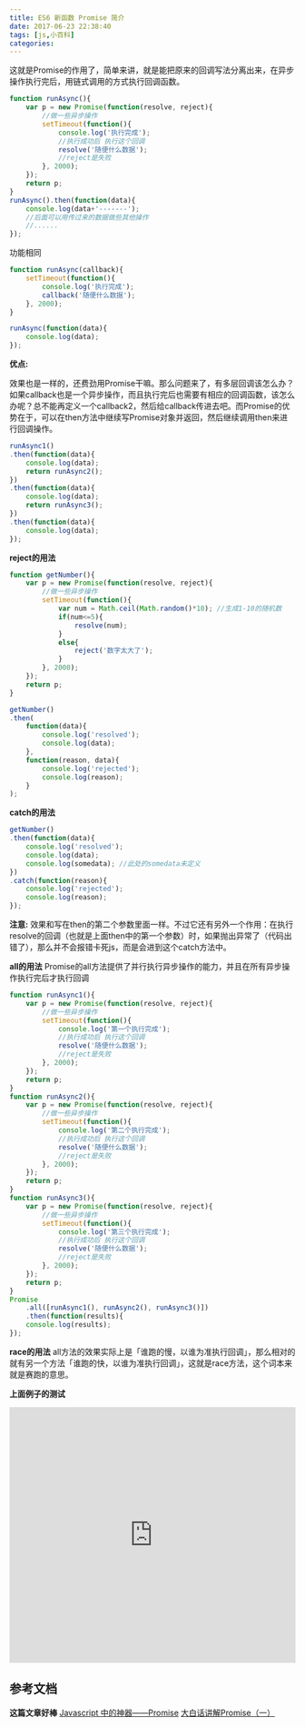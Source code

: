 ```yaml
---
title: ES6 新函数 Promise 简介
date: 2017-06-23 22:38:40
tags: [js,小百科]
categories:
---
```



这就是Promise的作用了，简单来讲，就是能把原来的回调写法分离出来，在异步操作执行完后，用链式调用的方式执行回调函数。

```js
function runAsync(){
    var p = new Promise(function(resolve, reject){
        //做一些异步操作
        setTimeout(function(){
            console.log('执行完成');
            //执行成功后 执行这个回调
            resolve('随便什么数据');
            //reject是失败
        }, 2000);
    });
    return p;            
}
runAsync().then(function(data){
    console.log(data+'-------');
    //后面可以用传过来的数据做些其他操作
    //......
});
```

功能相同

```js
function runAsync(callback){
    setTimeout(function(){
        console.log('执行完成');
        callback('随便什么数据');
    }, 2000);
}

runAsync(function(data){
    console.log(data);
});
```

**优点:**

效果也是一样的，还费劲用Promise干嘛。那么问题来了，有多层回调该怎么办？如果callback也是一个异步操作，而且执行完后也需要有相应的回调函数，该怎么办呢？总不能再定义一个callback2，然后给callback传进去吧。而Promise的优势在于，可以在then方法中继续写Promise对象并返回，然后继续调用then来进行回调操作。

<!--more-->

```js
runAsync1()
.then(function(data){
    console.log(data);
    return runAsync2();
})
.then(function(data){
    console.log(data);
    return runAsync3();
})
.then(function(data){
    console.log(data);
});
```

**reject的用法**


```js
function getNumber(){
    var p = new Promise(function(resolve, reject){
        //做一些异步操作
        setTimeout(function(){
            var num = Math.ceil(Math.random()*10); //生成1-10的随机数
            if(num<=5){
                resolve(num);
            }
            else{
                reject('数字太大了');
            }
        }, 2000);
    });
    return p;            
}

getNumber()
.then(
    function(data){
        console.log('resolved');
        console.log(data);
    },
    function(reason, data){
        console.log('rejected');
        console.log(reason);
    }
);
```
**catch的用法**
```js
getNumber()
.then(function(data){
    console.log('resolved');
    console.log(data);
    console.log(somedata); //此处的somedata未定义
})
.catch(function(reason){
    console.log('rejected');
    console.log(reason);
});
```
**注意:**
效果和写在then的第二个参数里面一样。不过它还有另外一个作用：在执行resolve的回调（也就是上面then中的第一个参数）时，如果抛出异常了（代码出错了），那么并不会报错卡死js，而是会进到这个catch方法中。


**all的用法**
Promise的all方法提供了并行执行异步操作的能力，并且在所有异步操作执行完后才执行回调
```js
function runAsync1(){
    var p = new Promise(function(resolve, reject){
        //做一些异步操作
        setTimeout(function(){
            console.log('第一个执行完成');
            //执行成功后 执行这个回调
            resolve('随便什么数据');
            //reject是失败
        }, 2000);
    });
    return p;            
}
function runAsync2(){
    var p = new Promise(function(resolve, reject){
        //做一些异步操作
        setTimeout(function(){
            console.log('第二个执行完成');
            //执行成功后 执行这个回调
            resolve('随便什么数据');
            //reject是失败
        }, 2000);
    });
    return p;            
}
function runAsync3(){
    var p = new Promise(function(resolve, reject){
        //做一些异步操作
        setTimeout(function(){
            console.log('第三个执行完成');
            //执行成功后 执行这个回调
            resolve('随便什么数据');
            //reject是失败
        }, 2000);
    });
    return p;            
}
Promise
    .all([runAsync1(), runAsync2(), runAsync3()])
    .then(function(results){
    console.log(results);
});
```

**race的用法**
all方法的效果实际上是「谁跑的慢，以谁为准执行回调」，那么相对的就有另一个方法「谁跑的快，以谁为准执行回调」，这就是race方法，这个词本来就是赛跑的意思。

**上面例子的测试**

<iframe width="100%" height="450" src="https://code.hcharts.cn/test123/MI4nkz/share/result,js" allowfullscreen="allowfullscreen" frameborder="0"></iframe>

## 参考文档
**这篇文章好棒**
[Javascript 中的神器——Promise](http://www.jianshu.com/p/063f7e490e9a)
[大白话讲解Promise（一）](http://www.cnblogs.com/lvdabao/p/es6-promise-1.html)
